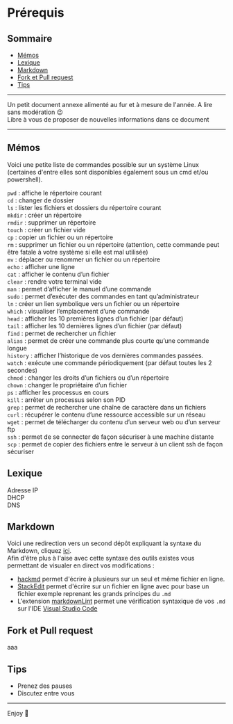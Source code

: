 # Prérequis

## Sommaire

- [Mémos](##Mémos)
- [Lexique](##Lexique)
- [Markdown](##Markdown)
- [Fork et Pull request](##Fork)
- [Tips](##)

---

Un petit document annexe alimenté au fur et à mesure de l'année. A lire sans modération 😉  
Libre à vous de proposer de nouvelles informations dans ce document

---

## Mémos

Voici une petite liste de commandes possible sur un système Linux (certaines d'entre elles sont disponibles également sous un cmd et/ou powershell).

`pwd` :  affiche le répertoire courant  
`cd` : changer de dossier  
`ls` : lister les fichiers et dossiers du répertoire courant  
`mkdir` : créer un répertoire  
`rmdir` : supprimer un répertoire  
`touch` : créer un fichier vide  
`cp` : copier un fichier ou un répertoire  
`rm` : supprimer un fichier ou un répertoire (attention, cette commande peut être fatale à votre système si elle est mal utilisée)  
`mv` : déplacer ou renommer un fichier ou un répertoire  
`echo` : afficher une ligne  
`cat` : afficher le contenu d’un fichier  
`clear` : rendre votre terminal vide  
`man` : permet d’afficher le manuel d’une commande  
`sudo` : permet d’exécuter des commandes en tant qu’administrateur  
`ln` : créer un lien symbolique vers un fichier ou un répertoire  
`which` : visualiser l’emplacement d’une commande  
`head` : afficher les 10 premières lignes d’un fichier (par défaut)  
`tail` : afficher les 10 dernières lignes d’un fichier (par défaut)  
`find` : permet de rechercher un fichier  
`alias` : permet de créer une commande plus courte qu’une commande longue  
`history` : afficher l’historique de vos dernières commandes passées.  
`watch` : exécute une commande périodiquement (par défaut toutes les 2 secondes)  
`chmod` : changer les droits d’un fichiers ou d’un répertoire  
`chown` : changer le propriétaire d’un fichier  
`ps` : afficher les processus en cours  
`kill` : arrêter un processus selon son PID  
`grep` : permet de rechercher une chaîne de caractère dans un fichiers  
`curl` : récupérer le contenu d’une ressource accessible sur un réseau  
`wget` : permet de télécharger du contenu d’un serveur web ou d’un serveur ftp  
`ssh` : permet de se connecter de façon sécuriser à une machine distante  
`scp` : permet de copier des fichiers entre le serveur à un client ssh de façon sécuriser  

## Lexique

Adresse IP  
DHCP  
DNS  

## Markdown

Voici une redirection vers un second dépôt expliquant la syntaxe du Markdown, cliquez [ici](https://github.com/adam-p/markdown-here/wiki/Markdown-Cheatsheet).  
Afin d'être plus à l'aise avec cette syntaxe des outils existes vous permettant de visualer en direct vos modifications :

- [hackmd](https://github.com/adam-p/markdown-here/wiki/Markdown-Cheatsheet) permet d'écrire à plusieurs sur un seul et même fichier en ligne.
- [StackEdit](https://stackedit.io/) permet d'écrire sur un fichier en ligne avec pour base un fichier exemple reprenant les grands principes du `.md`
- L'extension [markdownLint](https://marketplace.visualstudio.com/items?itemName=DavidAnson.vscode-markdownlint) permet une vérification syntaxique de vos `.md` sur l'IDE [Visual Studio Code](https://code.visualstudio.com/)

## Fork et Pull request

aaa

## Tips

- Prenez des pauses
- Discutez entre vous

---

Enjoy 🎉
